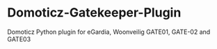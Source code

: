 # Domoticz-Gatekeeper-Plugin
Domoticz Python plugin for eGardia, Woonveilig GATE01, GATE-02 and GATE03
